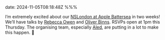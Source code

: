 date: 2024-11-05T08:18:48Z
%%%

I’m extremely excited about our [NSLondon at Apple Battersea](https://www.meetup.com/nslondon/events/303945926/) in two weeks! We’ll have talks by [Rebecca Owen](https://beccais.online/) and [Oliver Binns](https://www.oliverbinns.co.uk/). RSVPs open at 1pm this Thursday. The organising team, especially [Aled](https://aledsamuel.com/), are putting in a lot to make this happen. 💜
